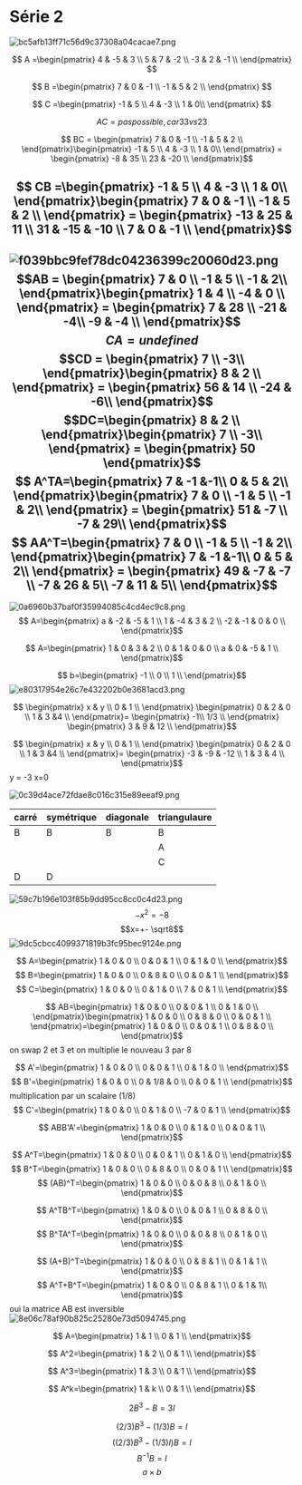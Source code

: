 # Série 2

![bc5afb13ff71c56d9c37308a04cacae7.png](../../_resources/bc5afb13ff71c56d9c37308a04cacae7.png)

$$
A =\begin{pmatrix}
  4 & -5 & 3 \\
  5 & 7 & -2  \\
  -3 & 2 & -1 \\
\end{pmatrix}
$$

$$
B =\begin{pmatrix}
  7 & 0 & -1 \\
  -1 & 5 & 2  \\
\end{pmatrix}
$$

$$
C =\begin{pmatrix}
  -1 & 5 \\
  4 & -3  \\
  1 & 0\\
\end{pmatrix}
$$

$$ AC = pas possible, car 33 vs 23 $$

$$ BC = \begin{pmatrix}
  7 & 0 & -1 \\
  -1 & 5 & 2  \\
\end{pmatrix}\begin{pmatrix}
  -1 & 5 \\
  4 & -3  \\
  1 & 0\\
\end{pmatrix} = \begin{pmatrix}
  -8 & 35 \\
  23 & -20  \\
\end{pmatrix}$$

$$ CB =\begin{pmatrix}
  -1 & 5 \\
  4 & -3  \\
  1 & 0\\
\end{pmatrix}\begin{pmatrix}
  7 & 0 & -1 \\
  -1 & 5 & 2  \\
\end{pmatrix} = \begin{pmatrix}
  -13 & 25 & 11 \\
   31 & -15 & -10 \\
    7 & 0 & -1 \\
\end{pmatrix}$$
-------------
![f039bbc9fef78dc04236399c20060d23.png](../../_resources/f039bbc9fef78dc04236399c20060d23.png)
$$AB = \begin{pmatrix}
  7 & 0 \\
  -1 & 5  \\
  -1 & 2\\
\end{pmatrix}\begin{pmatrix}
  1 & 4 \\
  -4 & 0  \\
\end{pmatrix} = \begin{pmatrix}
    7 & 28 \\
   -21 & -4\\
    -9 & -4 \\
\end{pmatrix}$$
$$CA = undefined$$
$$CD = \begin{pmatrix}
  7 \\
  -3\\
\end{pmatrix}\begin{pmatrix}
  8 & 2 \\
\end{pmatrix} = \begin{pmatrix}
    56 & 14 \\
   -24 & -6\\
\end{pmatrix}$$
$$DC=\begin{pmatrix}
  8 & 2 \\
\end{pmatrix}\begin{pmatrix}
  7 \\
  -3\\
\end{pmatrix} = \begin{pmatrix}
    50
\end{pmatrix}$$
$$ A^TA=\begin{pmatrix}
  7 & -1 &-1\\
  0 & 5 &  2\\
\end{pmatrix}\begin{pmatrix}
  7 & 0 \\
  -1 & 5  \\
  -1 & 2\\
\end{pmatrix} = \begin{pmatrix}
    51 & -7 \\
   -7 & 29\\
\end{pmatrix}$$
$$ AA^T=\begin{pmatrix}
  7 & 0 \\
  -1 & 5  \\
  -1 & 2\\
\end{pmatrix}\begin{pmatrix}
  7 & -1 &-1\\
  0 & 5 &  2\\
\end{pmatrix} = \begin{pmatrix}
    49 & -7 & -7 \\
   -7 & 26 & 5\\
   -7 & 11 & 5\\
\end{pmatrix}$$
-------
![0a6960b37baf0f35994085c4cd4ec9c8.png](../../_resources/0a6960b37baf0f35994085c4cd4ec9c8.png)
$$ A=\begin{pmatrix}
    a & -2 & -5 & 1 \\
    1 & -4 & 3 & 2 \\
	 -2 & -1 & 0 & 0 \\
\end{pmatrix}$$

$$ A=\begin{pmatrix}
    1 & 0 & 3 & 2 \\
	 0 & 1 & 0 & 0 \\
     a & 0 & -5 & 1 \\
\end{pmatrix}$$

$$ b=\begin{pmatrix}
    -1 \\
    0  \\
	 1 \\
\end{pmatrix}$$
![e80317954e26c7e432202b0e3681acd3.png](../../_resources/e80317954e26c7e432202b0e3681acd3.png)

$$ \begin{pmatrix}
    x & y \\
	 0 & 1 \\
\end{pmatrix}
 \begin{pmatrix}
    0 & 2 & 0 \\
	1 & 3 &4 \\
\end{pmatrix}=
 \begin{pmatrix}
    -1\\
	 1/3 \\
\end{pmatrix}
 \begin{pmatrix}
	 3 & 9 & 12 \\
\end{pmatrix}$$

$$ \begin{pmatrix}
    x & y \\
	 0 & 1 \\
\end{pmatrix}
 \begin{pmatrix}
    0 & 2 & 0 \\
	1 & 3 &4 \\
\end{pmatrix}=
 \begin{pmatrix}
	 -3 & -9 & -12 \\
	 1 & 3 & 4 \\
\end{pmatrix}$$
y = -3
x=0

![0c39d4ace72fdae8c016c315e89eeaf9.png](../../_resources/0c39d4ace72fdae8c016c315e89eeaf9.png)

|carré|symétrique|diagonale|triangulaure|
|-|-|-|-|
|B|B|B|B|
| | | |A|
| | | |C|
|D|D| | |


![59c7b196e103f85b9dd95cc8cc0c4d23.png](../../_resources/59c7b196e103f85b9dd95cc8cc0c4d23.png)
$$-x^2 = -8$$
$$x=+- \sqrt8$$
![9dc5cbcc4099371819b3fc95bec9124e.png](../../_resources/9dc5cbcc4099371819b3fc95bec9124e.png)

$$ A=\begin{pmatrix}
1 & 0 & 0 \\
0 & 0 & 1 \\
0 & 1 & 0 \\
\end{pmatrix}$$
$$ B=\begin{pmatrix}
1 & 0 & 0 \\
0 & 8 & 0 \\
0 & 0 & 1 \\
\end{pmatrix}$$
$$ C=\begin{pmatrix}
1 & 0 & 0 \\
0 & 1 & 0 \\
7 & 0 & 1 \\
\end{pmatrix}$$

$$ AB=\begin{pmatrix}
1 & 0 & 0 \\
0 & 0 & 1 \\
0 & 1 & 0 \\
\end{pmatrix}\begin{pmatrix}
1 & 0 & 0 \\
0 & 8 & 0 \\
0 & 0 & 1 \\
\end{pmatrix}=\begin{pmatrix}
1 & 0 & 0 \\
0 & 0 & 1 \\
0 & 8 & 0 \\
\end{pmatrix}$$
on swap 2 et 3 et on multiplie le nouveau 3 par 8

$$ A'=\begin{pmatrix}
1 & 0 & 0 \\
0 & 0 & 1 \\
0 & 1 & 0 \\
\end{pmatrix}$$
$$ B'=\begin{pmatrix}
1 & 0 & 0 \\
0 & 1/8 & 0 \\
0 & 0 & 1 \\
\end{pmatrix}$$
multiplication par un scalaire (1/8)
$$ C'=\begin{pmatrix}
1 & 0 & 0 \\
0 & 1 & 0 \\
-7 & 0 & 1 \\
\end{pmatrix}$$


$$ ABB'A'=\begin{pmatrix}
1 & 0 & 0 \\
0 & 1 & 0 \\
0 & 0 & 1 \\
\end{pmatrix}$$

$$ A^T=\begin{pmatrix}
1 & 0 & 0 \\
0 & 0 & 1 \\
0 & 1 & 0 \\
\end{pmatrix}$$
$$ B^T=\begin{pmatrix}
1 & 0 & 0 \\
0 & 8 & 0 \\
0 & 0 & 1 \\
\end{pmatrix}$$
$$ (AB)^T=\begin{pmatrix}
1 & 0 & 0 \\
0 & 0 & 8 \\
0 & 1 & 0 \\
\end{pmatrix}$$

$$ A^TB^T=\begin{pmatrix}
1 & 0 & 0 \\
0 & 0 & 1 \\
0 & 8 & 0 \\
\end{pmatrix}$$
$$ B^TA^T=\begin{pmatrix}
1 & 0 & 0 \\
0 & 0 & 8 \\
0 & 1 & 0 \\
\end{pmatrix}$$

$$ (A+B)^T=\begin{pmatrix}
1 & 0 & 0 \\
0 & 8 & 1 \\
0 & 1 & 1 \\
\end{pmatrix}$$
$$ A^T+B^T=\begin{pmatrix}
1 & 0 & 0 \\
0 & 8 & 1 \\
0 & 1 & 1\\
\end{pmatrix}$$
oui la matrice AB est inversible
![8e06c78af90b825c25280e73d5094745.png](../../_resources/8e06c78af90b825c25280e73d5094745.png)

$$ A=\begin{pmatrix}
1 & 1 \\
0 & 1 \\
\end{pmatrix}$$

$$ A^2=\begin{pmatrix}
1 & 2 \\
0 & 1 \\
\end{pmatrix}$$

$$ A^3=\begin{pmatrix}
1 & 3 \\
0 & 1 \\
\end{pmatrix}$$

$$ A^k=\begin{pmatrix}
1 & k \\
0 & 1 \\
\end{pmatrix}$$


$$ 2B^3-B =3I$$


$$ (2/3)B^3-(1/3)B =I$$
$$ ((2/3)B^3-(1/3)I)B =I$$
$$B^{-1}B=I$$
$$ a\times b$$